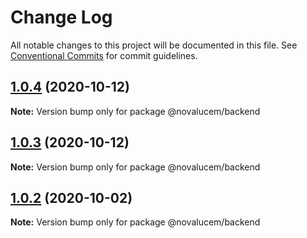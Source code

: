 # Change Log

All notable changes to this project will be documented in this file.
See [Conventional Commits](https://conventionalcommits.org) for commit guidelines.

## [1.0.4](https://github.com/lucemans/novalucem/compare/@novalucem/backend@1.0.3...@novalucem/backend@1.0.4) (2020-10-12)

**Note:** Version bump only for package @novalucem/backend





## [1.0.3](https://github.com/lucemans/novalucem/compare/@novalucem/backend@1.0.2...@novalucem/backend@1.0.3) (2020-10-12)

**Note:** Version bump only for package @novalucem/backend





## [1.0.2](https://github.com/lucemans/novalucem/compare/@novalucem/backend@1.0.1...@novalucem/backend@1.0.2) (2020-10-02)

**Note:** Version bump only for package @novalucem/backend
